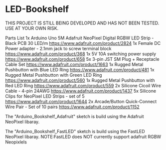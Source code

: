 # LED-Bookshelf
THIS PROJECT IS STILL BEING DEVELOPED AND HAS NOT BEEN TESTED. USE AT YOUR OWN RISK.

Parts List
 1x Arduino Uno
 5M Adafruit NeoPixel Digital RGBW LED Strip - Black PCB 30 LED/m https://www.adafruit.com/product/2824
 1x Female DC Power adapter - 2.1mm jack to screw terminal block https://www.adafruit.com/product/368
 1x 5V 10A switching power supply https://www.adafruit.com/product/658
 5x 3-pin JST SM Plug + Receptacle Cable Set https://www.adafruit.com/product/1663
 1x Rugged Metal Pushbutton with Blue LED Ring https://www.adafruit.com/product/481
 1x Rugged Metal Pushbutton with Green LED Ring https://www.adafruit.com/product/560
 1x Rugged Metal Pushbutton with Red LED Ring https://www.adafruit.com/product/559
 2x Silicone Cicoil Wire Cable - 4-pin 24AWG https://www.adafruit.com/product/1437
 5x Silicone Clips for NeoPixel LED Strips - set of 5 https://www.adafruit.com/product/1644
 2x Arcade/Button Quick-Connect Wire Pair - Set of 10 pairs https://www.adafruit.com/product/1152

The "Arduino_Bookshelf_Adafruit" sketch is build using the Adafruit NeoPixel libaray.

The "Arduino_Bookshelf_FastLED" sketch is build using the FastLED NeoPixel libaray.
  NOTE:FastLED does NOT currently support adafruit RGBW Neopixlels
